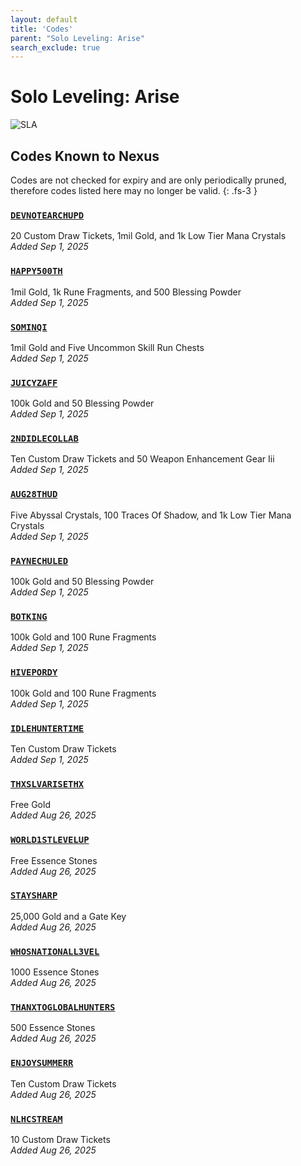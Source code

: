 ```yaml
---
layout: default
title: 'Codes'
parent: "Solo Leveling: Arise"
search_exclude: true
---
```


# Solo Leveling: Arise

![SLA](https://cdn.discordapp.com/emojis/1356717159501267143.png)

## Codes Known to Nexus

Codes are not checked for expiry and are only periodically pruned, therefore codes listed here may no longer be valid.
{: .fs-3 }

### [`DEVNOTEARCHUPD`](https://nexus-codes.app/copy/?code=DEVNOTEARCHUPD)

20 Custom Draw Tickets, 1mil Gold, and 1k Low Tier Mana Crystals<br />*Added Sep 1, 2025*

### [`HAPPY500TH`](https://nexus-codes.app/copy/?code=HAPPY500TH)

1mil Gold, 1k Rune Fragments, and 500 Blessing Powder<br />*Added Sep 1, 2025*

### [`SOMINQI`](https://nexus-codes.app/copy/?code=SOMINQI)

1mil Gold and Five Uncommon Skill Run Chests<br />*Added Sep 1, 2025*

### [`JUICYZAFF`](https://nexus-codes.app/copy/?code=JUICYZAFF)

100k Gold and 50 Blessing Powder<br />*Added Sep 1, 2025*

### [`2NDIDLECOLLAB`](https://nexus-codes.app/copy/?code=2NDIDLECOLLAB)

Ten Custom Draw Tickets and 50 Weapon Enhancement Gear Iii<br />*Added Sep 1, 2025*

### [`AUG28THUD`](https://nexus-codes.app/copy/?code=AUG28THUD)

Five Abyssal Crystals, 100 Traces Of Shadow, and 1k Low Tier Mana Crystals<br />*Added Sep 1, 2025*

### [`PAYNECHULED`](https://nexus-codes.app/copy/?code=PAYNECHULED)

100k Gold and 50 Blessing Powder<br />*Added Sep 1, 2025*

### [`BOTKING`](https://nexus-codes.app/copy/?code=BOTKING)

100k Gold and 100 Rune Fragments<br />*Added Sep 1, 2025*

### [`HIVEPORDY`](https://nexus-codes.app/copy/?code=HIVEPORDY)

100k Gold and 100 Rune Fragments<br />*Added Sep 1, 2025*

### [`IDLEHUNTERTIME`](https://nexus-codes.app/copy/?code=IDLEHUNTERTIME)

Ten Custom Draw Tickets<br />*Added Sep 1, 2025*

### [`THXSLVARISETHX`](https://nexus-codes.app/copy/?code=THXSLVARISETHX)

Free Gold<br />*Added Aug 26, 2025*

### [`WORLD1STLEVELUP`](https://nexus-codes.app/copy/?code=WORLD1STLEVELUP)

Free Essence Stones<br />*Added Aug 26, 2025*

### [`STAYSHARP`](https://nexus-codes.app/copy/?code=STAYSHARP)

25,000 Gold and a Gate Key<br />*Added Aug 26, 2025*

### [`WHOSNATIONALL3VEL`](https://nexus-codes.app/copy/?code=WHOSNATIONALL3VEL)

1000 Essence Stones<br />*Added Aug 26, 2025*

### [`THANXTOGLOBALHUNTERS`](https://nexus-codes.app/copy/?code=THANXTOGLOBALHUNTERS)

500 Essence Stones<br />*Added Aug 26, 2025*

### [`ENJOYSUMMERR`](https://nexus-codes.app/copy/?code=ENJOYSUMMERR)

Ten Custom Draw Tickets<br />*Added Aug 26, 2025*

### [`NLHCSTREAM`](https://nexus-codes.app/copy/?code=NLHCSTREAM)

10 Custom Draw Tickets<br />*Added Aug 26, 2025*
